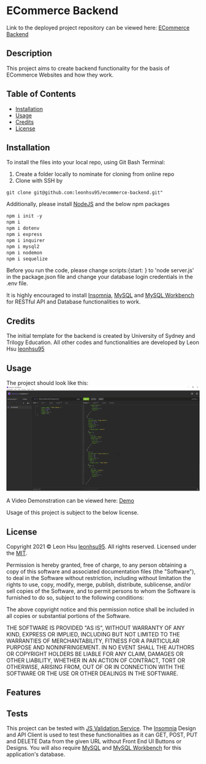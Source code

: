 # ECommerce Backend

Link to the deployed project repository can be viewed here: [ECommerce Backend](https://github.com/leonhsu95/ecommerce-backend)

## Description

This project aims to create backend functionality for the basis of ECommerce Websites and how they work.

## Table of Contents
- [Installation](#installation)
- [Usage](#usage)
- [Credits](#credits)
- [License](#license)


## Installation

To install the files into your local repo, using Git Bash Terminal:

1) Create a folder locally to nominate for cloning from online repo
2) Clone with SSH by

```GitBash Commands
git clone git@github.com:leonhsu95/ecommerce-backend.git"
 ```

Additionally, please install [NodeJS](https://nodejs.org/en/) and the below npm packages

```Terminal Commands
npm i init -y
npm i
npm i dotenv
npm i express
npm i inquirer
npm i mysql2
npm i nodemon
npm i sequelize
 ```

 Before you run the code, please change scripts:{start: } to 'node server.js' in the package.json file and change your database login credentials in the .env file.

 It is highly encouraged to install [Insomnia](https://insomnia.rest/), [MySQL](https://www.mysql.com/products/community/) and [MySQL Workbench](https://dev.mysql.com/downloads/workbench/) for RESTful API and Database functionalities to work.

## Credits

The initial template for the backend is created by University of Sydney and Trilogy Education.
All other codes and functionalities are developed by Leon Hsu [leonhsu95](https://github.com/leonhsu95)

## Usage

The project should look like this:
![Application Screenshot](assets/screenshots/screenshot.png)

A Video Demonstration can be viewed here: [Demo](https://drive.google.com/file/d/1aOOVFQlhTpIUwd2lXcvvwquAuAN-76Ws/view?usp=sharing)

Usage of this project is subject to the below license.

## License

Copyright 2021 © Leon Hsu [leonhsu95](https://github.com/leonhsu95). All rights reserved.
Licensed under the [MIT](https://opensource.org/licenses/MIT).

Permission is hereby granted, free of charge, to any person obtaining a copy
of this software and associated documentation files (the "Software"), to deal
in the Software without restriction, including without limitation the rights
to use, copy, modify, merge, publish, distribute, sublicense, and/or sell
copies of the Software, and to permit persons to whom the Software is
furnished to do so, subject to the following conditions:

The above copyright notice and this permission notice shall be included in all
copies or substantial portions of the Software.

THE SOFTWARE IS PROVIDED "AS IS", WITHOUT WARRANTY OF ANY KIND, EXPRESS OR
IMPLIED, INCLUDING BUT NOT LIMITED TO THE WARRANTIES OF MERCHANTABILITY,
FITNESS FOR A PARTICULAR PURPOSE AND NONINFRINGEMENT. IN NO EVENT SHALL THE
AUTHORS OR COPYRIGHT HOLDERS BE LIABLE FOR ANY CLAIM, DAMAGES OR OTHER
LIABILITY, WHETHER IN AN ACTION OF CONTRACT, TORT OR OTHERWISE, ARISING FROM,
OUT OF OR IN CONNECTION WITH THE SOFTWARE OR THE USE OR OTHER DEALINGS IN THE
SOFTWARE.

## Features


## Tests

This project can be tested with [JS Validation Service](https://jshint.com/). The [Insomnia](https://insomnia.rest/) Design and API Client 
is used to test these functionalities as it can GET, POST, PUT and DELETE Data from the given URL without Front End UI Buttons or Designs.
You will also require [MySQL](https://www.mysql.com/products/community/) and [MySQL Workbench](https://dev.mysql.com/downloads/workbench/) for
this application's database.



